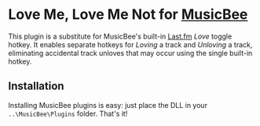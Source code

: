 # Love Me, Love Me Not for [MusicBee](https://getmusicbee.com/)
This plugin is a substitute for MusicBee's built-in [Last.fm](https://last.fm) *Love* toggle hotkey.
It enables separate hotkeys for *Loving* a track and *Unloving* a track, eliminating accidental track unloves
that may occur using the single built-in hotkey.

## Installation
Installing MusicBee plugins is easy: just place the DLL in your `..\MusicBee\Plugins` folder.
That's it!
